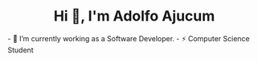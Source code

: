<h1 align="center">Hi 👋, I'm Adolfo Ajucum</h1>
- 🔭 I’m currently working as a Software Developer.
- ⚡ Computer Science Student
<!--
**martinAjucum/martinAjucum** is a ✨ _special_ ✨ repository because its `README.md` (this file) appears on your GitHub profile.

Here are some ideas to get you started:

- 🔭 I’m currently working on ...
- 🌱 I’m currently learning ...
- 👯 I’m looking to collaborate on ...
- 🤔 I’m looking for help with ...
- 💬 Ask me about ...
- 📫 How to reach me: ...
- 😄 Pronouns: ...
- ⚡ Fun fact: ...
-->
